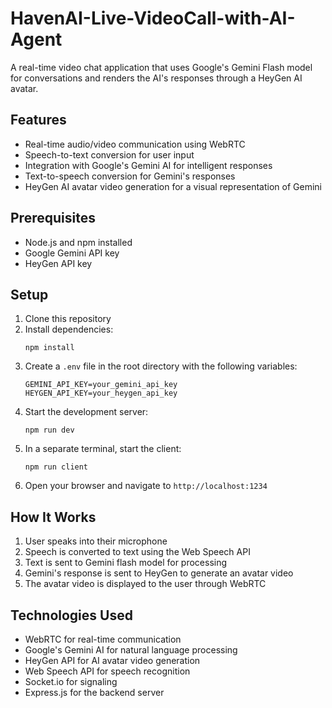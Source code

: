 # HavenAI-Live-VideoCall-with-AI-Agent

A real-time video chat application that uses Google's Gemini Flash model for conversations and renders the AI's responses through a HeyGen AI avatar.

## Features

- Real-time audio/video communication using WebRTC
- Speech-to-text conversion for user input
- Integration with Google's Gemini AI for intelligent responses
- Text-to-speech conversion for Gemini's responses
- HeyGen AI avatar video generation for a visual representation of Gemini

## Prerequisites

- Node.js and npm installed
- Google Gemini API key
- HeyGen API key

## Setup

1. Clone this repository
2. Install dependencies:
   ```
   npm install
   ```
3. Create a `.env` file in the root directory with the following variables:
   ```
   GEMINI_API_KEY=your_gemini_api_key
   HEYGEN_API_KEY=your_heygen_api_key
   ```
4. Start the development server:
   ```
   npm run dev
   ```
5. In a separate terminal, start the client:
   ```
   npm run client
   ```
6. Open your browser and navigate to `http://localhost:1234`

## How It Works

1. User speaks into their microphone
2. Speech is converted to text using the Web Speech API
3. Text is sent to Gemini flash model for processing
4. Gemini's response is sent to HeyGen to generate an avatar video
5. The avatar video is displayed to the user through WebRTC

## Technologies Used

- WebRTC for real-time communication
- Google's Gemini AI for natural language processing
- HeyGen API for AI avatar video generation
- Web Speech API for speech recognition
- Socket.io for signaling
- Express.js for the backend server
